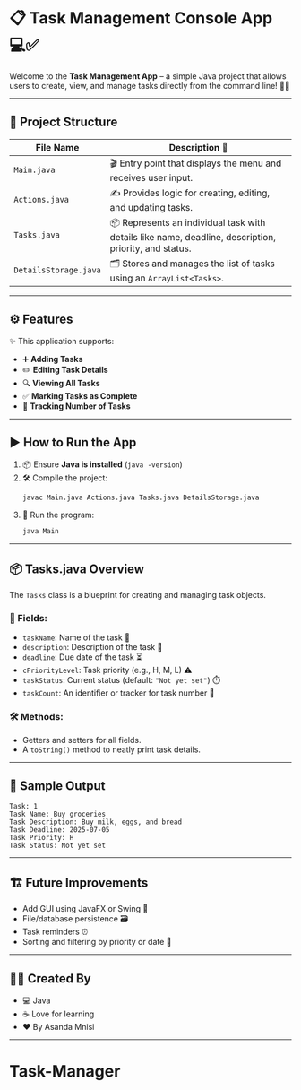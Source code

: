 
# 📋 Task Management Console App 💻✅

Welcome to the **Task Management App** – a simple Java project that allows users to create, view, and manage tasks directly from the command line! 🧠💪

---

## 📁 Project Structure

| File Name             | Description 📃 |
|-----------------------|----------------|
| `Main.java`           | 🎬 Entry point that displays the menu and receives user input. |
| `Actions.java`        | ✍️ Provides logic for creating, editing, and updating tasks. |
| `Tasks.java`          | 📦 Represents an individual task with details like name, deadline, description, priority, and status. |
| `DetailsStorage.java` | 🗂️ Stores and manages the list of tasks using an `ArrayList<Tasks>`. |

---

## ⚙️ Features

✨ This application supports:

- ➕ **Adding Tasks**  
- ✏️ **Editing Task Details**  
- 🔍 **Viewing All Tasks**  
- ✅ **Marking Tasks as Complete**  
- 🧮 **Tracking Number of Tasks**  

---

## ▶️ How to Run the App

1. 📦 Ensure **Java is installed** (`java -version`)
2. 🛠️ Compile the project:
   ```bash
   javac Main.java Actions.java Tasks.java DetailsStorage.java
   ```
3. 🚀 Run the program:
   ```bash
   java Main
   ```

---

## 📦 Tasks.java Overview

The `Tasks` class is a blueprint for creating and managing task objects.

### 🧱 Fields:
- `taskName`: Name of the task 📝  
- `description`: Description of the task 📄  
- `deadline`: Due date of the task ⏳  
- `cPriorityLevel`: Task priority (e.g., H, M, L) ⚠️  
- `taskStatus`: Current status (default: `"Not yet set"`) ⏱️  
- `taskCount`: An identifier or tracker for task number 🔢  

### 🛠️ Methods:
- Getters and setters for all fields.
- A `toString()` method to neatly print task details.

---

## 🎯 Sample Output

```
Task: 1
Task Name: Buy groceries
Task Description: Buy milk, eggs, and bread
Task Deadline: 2025-07-05
Task Priority: H
Task Status: Not yet set
```

---

## 🏗️ Future Improvements

- Add GUI using JavaFX or Swing 🎨
- File/database persistence 🗃️
- Task reminders ⏰
- Sorting and filtering by priority or date 📅

---

## 👨‍💻 Created By

- 💻 Java
- ☕ Love for learning
- ❤️ By Asanda Mnisi

---
# Task-Manager
